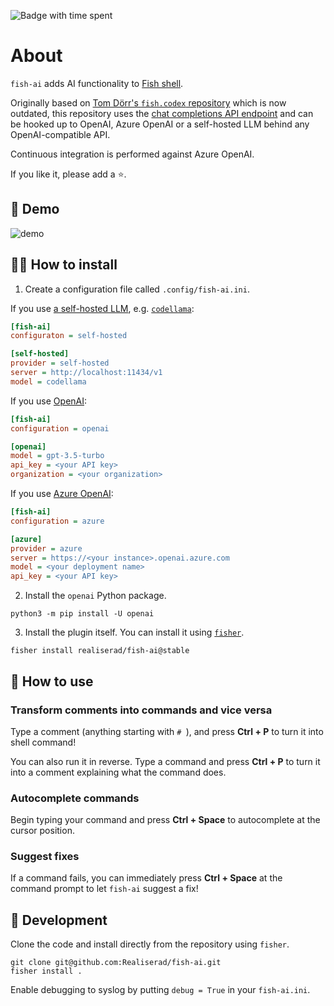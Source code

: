 ![Badge with time spent](https://img.shields.io/endpoint?url=https%3A%2F%2Fgist.githubusercontent.com%2FRealiserad%2Fe6c5166b6c0e77febe5cbd719c6c236a%2Fraw%2Ffish-ai-badge-git-estimate.json)

# About

`fish-ai` adds AI functionality to [Fish shell](https://fishshell.com).

Originally based on [Tom Dörr's `fish.codex` repository](https://github.com/tom-doerr/codex.fish) which
is now outdated, this repository uses the [chat completions API endpoint](https://platform.openai.com/docs/api-reference/chat/create)
and can be hooked up to OpenAI, Azure OpenAI or a self-hosted LLM behind any OpenAI-compatible API.

Continuous integration is performed against Azure OpenAI.

If you like it, please add a ⭐.

## 🎥 Demo

![demo](https://github.com/Realiserad/fish-ai/assets/6617918/14584dc9-f47d-45ca-93a3-c650301b7d99)

## 👨‍🔧 How to install

1. Create a configuration file called `.config/fish-ai.ini`.

If you use [a self-hosted LLM](https://github.com/ollama/ollama), e.g. [`codellama`](https://ollama.com/library/codellama):

```ini
[fish-ai]
configuraton = self-hosted

[self-hosted]
provider = self-hosted
server = http://localhost:11434/v1
model = codellama
```

If you use [OpenAI](https://platform.openai.com/login):

```ini
[fish-ai]
configuration = openai

[openai]
model = gpt-3.5-turbo
api_key = <your API key>
organization = <your organization>
```

If you use [Azure OpenAI](https://azure.microsoft.com/en-us/products/ai-services/openai-service):

```ini
[fish-ai]
configuration = azure

[azure]
provider = azure
server = https://<your instance>.openai.azure.com
model = <your deployment name>
api_key = <your API key>
```

2. Install the `openai` Python package.

```shell
python3 -m pip install -U openai
```

3. Install the plugin itself. You can install it using [`fisher`](https://github.com/jorgebucaran/fisher).

```shell
fisher install realiserad/fish-ai@stable
```

## 🙉 How to use

### Transform comments into commands and vice versa

Type a comment (anything starting with `# `), and press **Ctrl + P** to turn it into shell command!

You can also run it in reverse. Type a command and press **Ctrl + P** to turn it into a comment explaining what the
command does.

### Autocomplete commands

Begin typing your command and press **Ctrl + Space** to autocomplete at the cursor position.

### Suggest fixes

If a command fails, you can immediately press **Ctrl + Space** at the command prompt to let
`fish-ai` suggest a fix!

## 🔨 Development

Clone the code and install directly from the repository using `fisher`.

```shell
git clone git@github.com:Realiserad/fish-ai.git
fisher install .
```

Enable debugging to syslog by putting `debug = True` in your `fish-ai.ini`.
